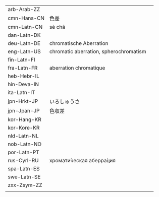 | | | |
|-|-|-|
| arb-Arab-ZZ |  |  |
| cmn-Hans-CN | 色差 |  |
| cmn-Latn-CN | sè chā |  |
| dan-Latn-DK |  |  |
| deu-Latn-DE | chromatische Aberration |  |
| eng-Latn-US | chromatic aberration, spherochromatism |  |
| fin-Latn-FI |  |  |
| fra-Latn-FR | aberration chromatique |  |
| heb-Hebr-IL |  |  |
| hin-Deva-IN |  |  |
| ita-Latn-IT |  |  |
| jpn-Hrkt-JP | いろしゅうさ |  |
| jpn-Jpan-JP | 色収差 |  |
| kor-Hang-KR |  |  |
| kor-Kore-KR |  |  |
| nld-Latn-NL |  |  |
| nob-Latn-NO |  |  |
| por-Latn-PT |  |  |
| rus-Cyrl-RU | хромати́ческая аберра́ция |  |
| spa-Latn-ES |  |  |
| swe-Latn-SE |  |  |
| zxx-Zsym-ZZ |  |  |
|  |  |  |